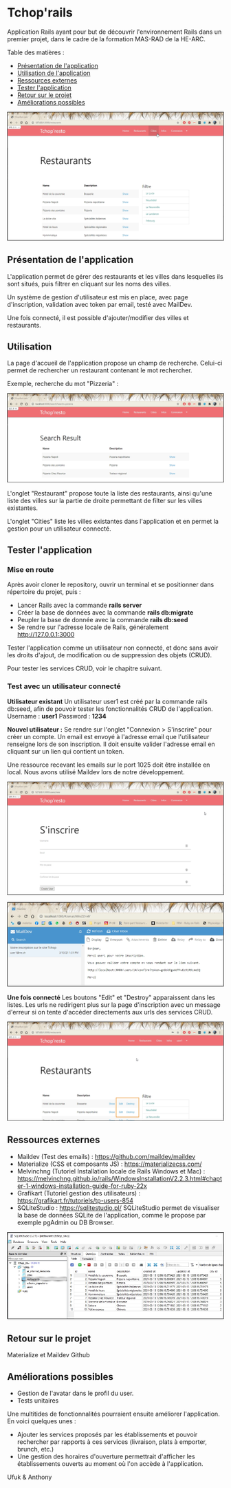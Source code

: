 
# Tchop'rails

Application Rails ayant pour but de découvrir l'environnement Rails dans un premier projet, dans le cadre de la formation MAS-RAD de la HE-ARC. 


Table des matières : 
- [Présentation de l'application](#presentation)
- [Utilisation de l'application](#utilisation)
- [Ressources externes](#ressources)
- [Tester l'application](#test)
- [Retour sur le projet](#retour)
- [Améliorations possibles](#amelioration)


![restaurants](doc/restaurants.jpg)


<a name="presentation"></a>
## Présentation de l'application

L'application permet de gérer des restaurants et les villes dans lesquelles ils sont situés, puis filtrer en cliquant sur les noms des villes. 

Un système de gestion d'utilisateur est mis en place, avec page d'inscription, validation avec token par email, testé avec MailDev. 

Une fois connecté, il est possible d'ajouter/modifier des villes et restaurants. 


<a name="utilisation"></a>
## Utilisation  
La page d'accueil de l'application propose un champ de recherche. Celui-ci permet de rechercher un restaurant contenant le mot rechercher. 

Exemple, recherche du mot "Pizzeria" : 

![search_result](doc/search_result.jpg)

L'onglet "Restaurant" propose toute la liste des restaurants, ainsi qu'une liste des villes sur la partie de droite permettant de filter sur les villes existantes. 

L'onglet "Cities" liste les villes existantes dans l'application et en permet la gestion pour un utilisateur connecté. 



<a name="test"></a>
## Tester l'application 
### Mise en route
Après avoir cloner le repository, ouvrir un terminal et se positionner dans répertoire du projet, puis : 
* Lancer Rails avec la commande __rails server__
* Créer la base de données avec la commande  __rails db:migrate__  
* Peupler la base de donnée avec la commande __rails db:seed__  
* Se rendre sur l'adresse locale de Rails, généralement http://127.0.0.1:3000

Tester l'application comme un utilisateur non connecté, et donc sans avoir les droits d'ajout, de modification ou de suppression des objets (CRUD). 

Pour tester les services CRUD, voir le chapitre suivant. 


### Test avec un utilisateur connecté

__Utilisateur existant__
Un utilisateur user1 est créé par la commande rails db:seed, afin de pouvoir tester les fonctionnalités CRUD de l'application. 
Username : __user1__
Password : __1234__ 


__Nouvel utilisateur :__ Se rendre sur l'onglet "Connexion > S'inscrire" pour créer un compte. 
Un email est envoyé à l'adresse email que l'utilisateur renseigne lors de son inscription. Il doit ensuite valider l'adresse email en cliquant sur un lien qui contient un token. 

Une ressource recevant les emails sur le port 1025 doit être installée en local. 
Nous avons utilisé Maildev lors de notre développement. 

![MailDev](doc/create_account.jpg)

![MailDev](doc/MailDev.jpg)



__Une fois connecté__
Les boutons "Edit" et "Destroy" apparaissent dans les listes. 
Les urls ne redirigent plus sur la page d'inscription avec un message d'erreur si on tente d'accéder directements aux urls des services CRUD. 

![edit](doc/edit.jpg)



<a name="ressources"></a>
## Ressources externes 

* Maildev (Test des emails) : https://github.com/maildev/maildev
* Materialize (CSS et composants JS) : https://materializecss.com/
* Melvinchng (Tutoriel Installation locale de Rails Windows et Mac) : https://melvinchng.github.io/rails/WindowsInstallationV2.2.3.html#chapter-1-windows-installation-guide-for-ruby-22x
* Grafikart (Tutoriel gestion des utilisateurs) : https://grafikart.fr/tutoriels/tp-users-854
* SQLiteStudio : https://sqlitestudio.pl/
SQLiteStudio permet de visualiser la base de données SQLite de l'application, comme le propose par exemple pgAdmin ou DB Browser. 

![edit](doc/SQLiteStudio.jpg)



<a name="retour"></a>
## Retour sur le projet
Materialize et Maildev 
Github 


<a name="amelioration"></a>
## Améliorations possibles
* Gestion de l'avatar dans le profil du user. 
* Tests unitaires 

Une multitides de fonctionnalités pourraient ensuite améliorer l'application. En voici quelques unes : 
* Ajouter les services proposés par les établissements et pouvoir rechercher par rapports à ces services (livraison, plats à emporter, brunch, etc.)
* Une gestion des horaires d'ouverture permettrait d'afficher les établissements ouverts au moment où l'on accède à l'application. 


Ufuk & Anthony
